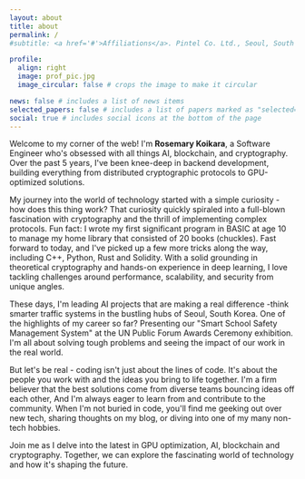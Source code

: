 ```yaml
---
layout: about
title: about
permalink: /
#subtitle: <a href='#'>Affiliations</a>. Pintel Co. Ltd., Seoul, South Korea

profile:
  align: right
  image: prof_pic.jpg
  image_circular: false # crops the image to make it circular

news: false # includes a list of news items
selected_papers: false # includes a list of papers marked as "selected={true}"
social: true # includes social icons at the bottom of the page
---
```


Welcome to my corner of the web! I'm **Rosemary Koikara**, a Software Engineer who's obsessed with all things AI, blockchain, and cryptography. Over the past 5 years, I've been knee-deep in backend development, building everything from distributed cryptographic protocols to GPU-optimized solutions.

My journey into the world of technology started with a simple curiosity - how does this thing work? That curiosity quickly spiraled into a full-blown fascination with cryptography and the thrill of implementing complex protocols. Fun fact: I wrote my first significant program in BASIC at age 10 to manage my home library that consisted of 20 books (chuckles). Fast forward to today, and I've picked up a few more tricks along the way, including C++, Python, Rust and Solidity. With a solid grounding in theoretical cryptography and hands-on experience in deep learning, I love tackling challenges around performance, scalability, and security from unique angles.

These days, I'm leading AI projects that are making a real difference -think smarter traffic systems in the bustling hubs of Seoul, South Korea. One of the highlights of my career so far? Presenting our "Smart School Safety Management System" at the UN Public Forum Awards Ceremony exhibition. I'm all about solving tough problems and seeing the impact of our work in the real world.

But let's be real - coding isn't just about the lines of code. It's about the people you work with and the ideas you bring to life together. I'm a firm believer that the best solutions come from diverse teams bouncing ideas off each other, And I'm always eager to learn from and contribute to the community. When I'm not buried in code, you'll find me geeking out over new tech, sharing thoughts on my blog, or diving into one of my many non-tech hobbies.

Join me as I delve into the latest in GPU optimization, AI, blockchain and cryptography. Together, we can explore the fascinating world of technology and how it's shaping the future.